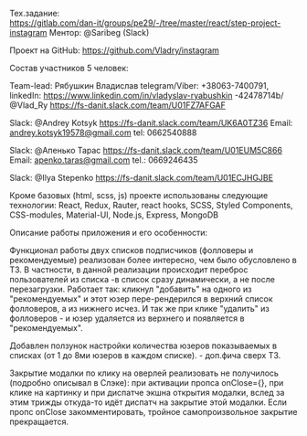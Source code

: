 Тех.задание:  
https://gitlab.com/dan-it/groups/pe29/-/tree/master/react/step-project-instagram
Ментор:  @Saribeg (Slack)

Проект на GitHub:
https://github.com/Vladry/instagram

Состав участников  5 человек:

Team-lead: Рябушкин Владислав telegram/Viber: +38063-7400791, linkedIn: https://www.linkedin.com/in/vladyslav-ryabushkin
-42478714b/ 
@Vlad_Ry             https://fs-danit.slack.com/team/U01FZ7AFGAF


Slack: @Andrey Kotsyk       https://fs-danit.slack.com/team/UK6A0TZ36
Email: andrey.kotsyk19578@gmail.com
tel:    0662540888


Slack:  @Апенько Тарас       https://fs-danit.slack.com/team/U01EUM5C866
Email:  apenko.taras@gmail.com
tel.:   0669246435

Slack:  @Ilya Stepenko       https://fs-danit.slack.com/team/U01ECJHGJBE


Кроме базовых (html, scss, js) проекте использованы следующие технологии:
React, Redux, Rauter, react hooks, SCSS, Styled Components, CSS-modules, Material-UI, 
Node.js, Express, MongoDB


Описание работы приложения и его особенности:

Функционал работы двух списков подписчиков (фолловеры и рекомендуемые) реализован более интересно, чем было обусловлено в ТЗ. В частности, в данной реализации происходит переброс пользователей из списка -в список сразу динамически, а не после перезагрузки. Работает так: кликнул "добавить" на одного из "рекомендуемых" и этот юзер пере-рендерился в верхний список фолловеров, а из нижнего исчез. И так же при клике "удалить" из фолловеров - и юзер удаляется из верхнего и появляется в "рекомендуемых". 

Добавлен ползунок настройки количества юзеров показываемых в списках (от 1 до 8ми юзеров в каждом списке). - доп.фича сверх ТЗ.

Закрытие модалки по клику на оверлей реализовать не получилось (подробно описывал в Слэке): при активации пропса onClose={}, при клике на картинку и при диспатче экшна открытия модалки, вслед за этим трижды откуда-то идёт диспатч на закрытие этой модалки. Если пропс onClose закомментировать, тройное самопроизвольное закрытие прекращается.  

